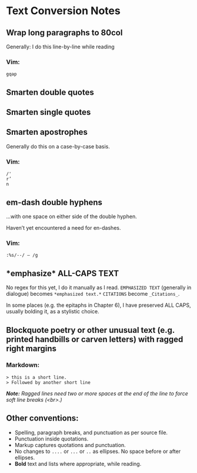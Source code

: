 Text Conversion Notes
=====================

## Wrap long paragraphs to 80col

Generally: I do this line-by-line while reading

### Vim:
`gqap`

## Smarten double quotes

## Smarten single quotes

## Smarten apostrophes

Generally do this on a case-by-case basis.

### Vim:
`/'`   
`r’`   
`n`   

## em-dash double hyphens

...with one space on either side of the double hyphen.

Haven’t yet encountered a need for en-dashes.

### Vim:
`:%s/--/ — /g`

## \*emphasize\* ALL-CAPS TEXT

No regex for this yet, I do it manually as I read. `EMPHASIZED TEXT` (generally in dialogue) becomes `*emphasized text.*` `CITATIONS` become `_Citations_`.

In some places (e.g. the epitaphs in Chapter 6), I have preserved ALL CAPS, usually bolding it, as a stylistic choice.

## Blockquote poetry or other unusual text (e.g. printed handbills or carven letters) with ragged right margins
### Markdown:
`> this is a short line.    `    
`> Followed by another short line    `    

*__Note:__ Ragged lines need two or more spaces at the end of the line to force soft line breaks (\<br\>.)*

## Other conventions:

* Spelling, paragraph breaks, and punctuation as per source file.
* Punctuation inside quotations.
* Markup captures quotations and punctuation.
* No changes to `....` or `...` or `..` as ellipses. No space before or after ellipses.
* __Bold__ text  and lists where appropriate, while reading. 


